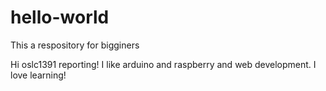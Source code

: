 # hello-world
This a respository for bigginers 

Hi oslc1391 reporting! 
I like arduino and raspberry and web development. I love learning! 
